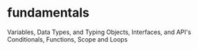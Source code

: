 # fundamentals
Variables, Data Types, and Typing
Objects, Interfaces, and API's
Conditionals, Functions, Scope and Loops

